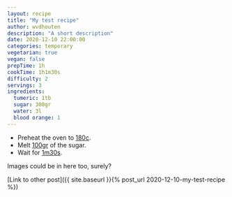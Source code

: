 ```yaml
---
layout: recipe
title: "My test recipe"
author: wvdhouten
description: "A short description"
date: 2020-12-10 22:00:00
categories: temporary
vegetarian: true
vegan: false
prepTime: 1h
cookTime: 1h1m30s
difficulty: 2
servings: 3
ingredients: 
  tumeric: 1tb
  sugar: 300gr
  water: 3l
  blood orange: 1
---
```


* Preheat the oven to [180c](#temperature).
* Melt [100gr](#quantity) of the sugar.
* Wait for [1m30s](#timer).

Images could be in here too, surely?

[Link to other post]({{ site.baseurl }}{% post_url 2020-12-10-my-test-recipe %})
